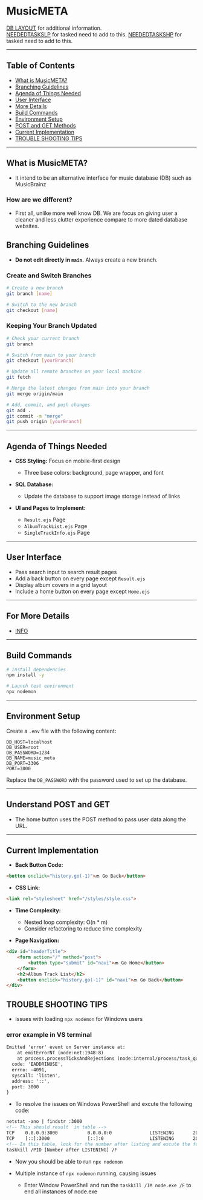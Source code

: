# MusicMETA

[DB LAYOUT](docs/DBLAYOUT.md) for additional information.
<br>
[NEEDEDTASKSLP](docs/NEEDEDTASKSLP.md) for tasked need to add to this.
[NEEDEDTASKSHP](docs/NEEDEDTASKSLP.md) for tasked need to add to this.

---

## Table of Contents
- [What is MusicMETA?](#What-is-MusicMETA?)
- [Branching Guidelines](#branching-guidelines)
- [Agenda of Things Needed](#agenda-of-things-needed)
- [User Interface](#user-interface)
- [More Details](#for-more-details)
- [Build Commands](#build-commands)
- [Environment Setup](#environment-setup)
- [POST and GET Methods](#understand-post-and-get)
- [Current Implementation](#current-implementation)
- [TROUBLE SHOOTING TIPS](#TROUBLE-SHOOTING-TIPS)

---

## What is MusicMETA?
- It intend to be an alternative interface for music database (DB) such as MusicBrainz
### How are we different?
- First all, unlike more well know DB. We are focus on giving user a cleaner and less clutter experience compare to more dated database websites.

## Branching Guidelines
- **Do not edit directly in `main`.** Always create a new branch.

### Create and Switch Branches
```bash
# Create a new branch
git branch [name]

# Switch to the new branch
git checkout [name]
```

### Keeping Your Branch Updated
```bash
# Check your current branch
git branch

# Switch from main to your branch
git checkout [yourBranch]

# Update all remote branches on your local machine
git fetch

# Merge the latest changes from main into your branch
git merge origin/main

# Add, commit, and push changes
git add .
git commit -m "merge"
git push origin [yourBranch]
```

---

## Agenda of Things Needed
- **CSS Styling:** Focus on mobile-first design
    - Three base colors: background, page wrapper, and font

- **SQL Database:**
    - Update the database to support image storage instead of links

- **UI and Pages to Implement:**
    - `Result.ejs` Page
    - `AlbumTrackList.ejs` Page
    - `SingleTrackInfo.ejs` Page

---

## User Interface
- Pass search input to search result pages
- Add a back button on every page except `Result.ejs`
- Display album covers in a grid layout
- Include a home button on every page except `Home.ejs`

---

## For More Details
- [INFO](docs/INFO.md)

---

## Build Commands
```bash
# Install dependencies
npm install -y

# Launch test environment
npx nodemon
```

---

## Environment Setup
Create a `.env` file with the following content:
```plaintext
DB_HOST=localhost
DB_USER=root
DB_PASSWORD=1234
DB_NAME=music_meta
DB_PORT=3306
PORT=3000
```
Replace the `DB_PASSWORD` with the password used to set up the database.

---

## Understand POST and GET
- The home button uses the POST method to pass user data along the URL.

---

## Current Implementation
- **Back Button Code:**
```html
<button onclick="history.go(-1)">🔙 Go Back</button>
```

- **CSS Link:**
```html
<link rel="stylesheet" href="/styles/style.css">
```

- **Time Complexity:**
    - Nested loop complexity: O(n * m)
    - Consider refactoring to reduce time complexity

- **Page Navigation:**
```html
<div id="headerTitle">
    <form action="/" method="post">
        <button type="submit" id="navi">🔙 Go Home</button>
    </form>
    <h2>Album Track List</h2>
    <button onclick="history.go(-1)" id="navi">🔙 Go Back</button>
</div>
```

## TROUBLE SHOOTING TIPS

- Issues with loading `npx nodemon` for Windows users
### error example in VS terminal
```html
Emitted 'error' event on Server instance at:
    at emitErrorNT (node:net:1948:8)
    at process.processTicksAndRejections (node:internal/process/task_queues:90:21) {
  code: 'EADDRINUSE',
  errno: -4091,
  syscall: 'listen',
  address: '::',
  port: 3000
}
```
- To resolve the issues on Windows PowerShell and excute the following code:
```html
netstat -ano | findstr :3000
<!-- This should result  in table -->
TCP    0.0.0.0:3000           0.0.0.0:0              LISTENING       20168
TCP    [::]:3000              [::]:0                 LISTENING       20168
<!-- In this table, look for the number after listing and excute the following -->
taskkill /PID [Number after LISTENING] /F 
```
- Now you should be able to run `npx nodemon`

- Multiple instance of `npx nodemon` running, causing issues
    - Enter Window PowerShell and run the `taskkill /IM node.exe /F` to end all instances of node.exe




